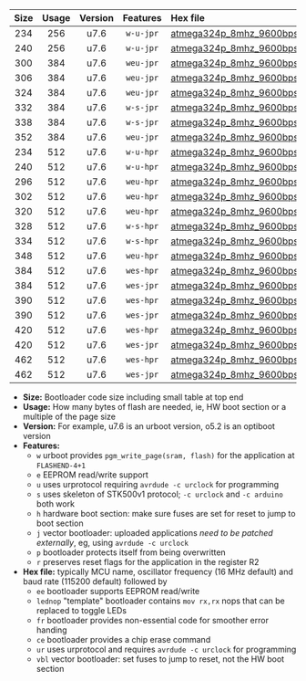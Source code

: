 |Size|Usage|Version|Features|Hex file|
|:-:|:-:|:-:|:-:|:--|
|234|256|u7.6|`w-u-jpr`|[atmega324p_8mhz_9600bps_ur_vbl.hex](https://raw.githubusercontent.com/stefanrueger/urboot/main/bootloaders/atmega324p/fcpu_8mhz/9600_bps/atmega324p_8mhz_9600bps_ur_vbl.hex)|
|240|256|u7.6|`w-u-jpr`|[atmega324p_8mhz_9600bps_lednop_ur_vbl.hex](https://raw.githubusercontent.com/stefanrueger/urboot/main/bootloaders/atmega324p/fcpu_8mhz/9600_bps/atmega324p_8mhz_9600bps_lednop_ur_vbl.hex)|
|300|384|u7.6|`weu-jpr`|[atmega324p_8mhz_9600bps_ee_ur_vbl.hex](https://raw.githubusercontent.com/stefanrueger/urboot/main/bootloaders/atmega324p/fcpu_8mhz/9600_bps/atmega324p_8mhz_9600bps_ee_ur_vbl.hex)|
|306|384|u7.6|`weu-jpr`|[atmega324p_8mhz_9600bps_ee_lednop_ur_vbl.hex](https://raw.githubusercontent.com/stefanrueger/urboot/main/bootloaders/atmega324p/fcpu_8mhz/9600_bps/atmega324p_8mhz_9600bps_ee_lednop_ur_vbl.hex)|
|324|384|u7.6|`weu-jpr`|[atmega324p_8mhz_9600bps_ee_lednop_fr_ur_vbl.hex](https://raw.githubusercontent.com/stefanrueger/urboot/main/bootloaders/atmega324p/fcpu_8mhz/9600_bps/atmega324p_8mhz_9600bps_ee_lednop_fr_ur_vbl.hex)|
|332|384|u7.6|`w-s-jpr`|[atmega324p_8mhz_9600bps_vbl.hex](https://raw.githubusercontent.com/stefanrueger/urboot/main/bootloaders/atmega324p/fcpu_8mhz/9600_bps/atmega324p_8mhz_9600bps_vbl.hex)|
|338|384|u7.6|`w-s-jpr`|[atmega324p_8mhz_9600bps_lednop_vbl.hex](https://raw.githubusercontent.com/stefanrueger/urboot/main/bootloaders/atmega324p/fcpu_8mhz/9600_bps/atmega324p_8mhz_9600bps_lednop_vbl.hex)|
|352|384|u7.6|`weu-jpr`|[atmega324p_8mhz_9600bps_ee_lednop_fr_ce_ur_vbl.hex](https://raw.githubusercontent.com/stefanrueger/urboot/main/bootloaders/atmega324p/fcpu_8mhz/9600_bps/atmega324p_8mhz_9600bps_ee_lednop_fr_ce_ur_vbl.hex)|
|234|512|u7.6|`w-u-hpr`|[atmega324p_8mhz_9600bps_ur.hex](https://raw.githubusercontent.com/stefanrueger/urboot/main/bootloaders/atmega324p/fcpu_8mhz/9600_bps/atmega324p_8mhz_9600bps_ur.hex)|
|240|512|u7.6|`w-u-hpr`|[atmega324p_8mhz_9600bps_lednop_ur.hex](https://raw.githubusercontent.com/stefanrueger/urboot/main/bootloaders/atmega324p/fcpu_8mhz/9600_bps/atmega324p_8mhz_9600bps_lednop_ur.hex)|
|296|512|u7.6|`weu-hpr`|[atmega324p_8mhz_9600bps_ee_ur.hex](https://raw.githubusercontent.com/stefanrueger/urboot/main/bootloaders/atmega324p/fcpu_8mhz/9600_bps/atmega324p_8mhz_9600bps_ee_ur.hex)|
|302|512|u7.6|`weu-hpr`|[atmega324p_8mhz_9600bps_ee_lednop_ur.hex](https://raw.githubusercontent.com/stefanrueger/urboot/main/bootloaders/atmega324p/fcpu_8mhz/9600_bps/atmega324p_8mhz_9600bps_ee_lednop_ur.hex)|
|320|512|u7.6|`weu-hpr`|[atmega324p_8mhz_9600bps_ee_lednop_fr_ur.hex](https://raw.githubusercontent.com/stefanrueger/urboot/main/bootloaders/atmega324p/fcpu_8mhz/9600_bps/atmega324p_8mhz_9600bps_ee_lednop_fr_ur.hex)|
|328|512|u7.6|`w-s-hpr`|[atmega324p_8mhz_9600bps.hex](https://raw.githubusercontent.com/stefanrueger/urboot/main/bootloaders/atmega324p/fcpu_8mhz/9600_bps/atmega324p_8mhz_9600bps.hex)|
|334|512|u7.6|`w-s-hpr`|[atmega324p_8mhz_9600bps_lednop.hex](https://raw.githubusercontent.com/stefanrueger/urboot/main/bootloaders/atmega324p/fcpu_8mhz/9600_bps/atmega324p_8mhz_9600bps_lednop.hex)|
|348|512|u7.6|`weu-hpr`|[atmega324p_8mhz_9600bps_ee_lednop_fr_ce_ur.hex](https://raw.githubusercontent.com/stefanrueger/urboot/main/bootloaders/atmega324p/fcpu_8mhz/9600_bps/atmega324p_8mhz_9600bps_ee_lednop_fr_ce_ur.hex)|
|384|512|u7.6|`wes-hpr`|[atmega324p_8mhz_9600bps_ee.hex](https://raw.githubusercontent.com/stefanrueger/urboot/main/bootloaders/atmega324p/fcpu_8mhz/9600_bps/atmega324p_8mhz_9600bps_ee.hex)|
|384|512|u7.6|`wes-jpr`|[atmega324p_8mhz_9600bps_ee_vbl.hex](https://raw.githubusercontent.com/stefanrueger/urboot/main/bootloaders/atmega324p/fcpu_8mhz/9600_bps/atmega324p_8mhz_9600bps_ee_vbl.hex)|
|390|512|u7.6|`wes-hpr`|[atmega324p_8mhz_9600bps_ee_lednop.hex](https://raw.githubusercontent.com/stefanrueger/urboot/main/bootloaders/atmega324p/fcpu_8mhz/9600_bps/atmega324p_8mhz_9600bps_ee_lednop.hex)|
|390|512|u7.6|`wes-jpr`|[atmega324p_8mhz_9600bps_ee_lednop_vbl.hex](https://raw.githubusercontent.com/stefanrueger/urboot/main/bootloaders/atmega324p/fcpu_8mhz/9600_bps/atmega324p_8mhz_9600bps_ee_lednop_vbl.hex)|
|420|512|u7.6|`wes-hpr`|[atmega324p_8mhz_9600bps_ee_lednop_fr.hex](https://raw.githubusercontent.com/stefanrueger/urboot/main/bootloaders/atmega324p/fcpu_8mhz/9600_bps/atmega324p_8mhz_9600bps_ee_lednop_fr.hex)|
|420|512|u7.6|`wes-jpr`|[atmega324p_8mhz_9600bps_ee_lednop_fr_vbl.hex](https://raw.githubusercontent.com/stefanrueger/urboot/main/bootloaders/atmega324p/fcpu_8mhz/9600_bps/atmega324p_8mhz_9600bps_ee_lednop_fr_vbl.hex)|
|462|512|u7.6|`wes-hpr`|[atmega324p_8mhz_9600bps_ee_lednop_fr_ce.hex](https://raw.githubusercontent.com/stefanrueger/urboot/main/bootloaders/atmega324p/fcpu_8mhz/9600_bps/atmega324p_8mhz_9600bps_ee_lednop_fr_ce.hex)|
|462|512|u7.6|`wes-jpr`|[atmega324p_8mhz_9600bps_ee_lednop_fr_ce_vbl.hex](https://raw.githubusercontent.com/stefanrueger/urboot/main/bootloaders/atmega324p/fcpu_8mhz/9600_bps/atmega324p_8mhz_9600bps_ee_lednop_fr_ce_vbl.hex)|

- **Size:** Bootloader code size including small table at top end
- **Usage:** How many bytes of flash are needed, ie, HW boot section or a multiple of the page size
- **Version:** For example, u7.6 is an urboot version, o5.2 is an optiboot version
- **Features:**
  + `w` urboot provides `pgm_write_page(sram, flash)` for the application at `FLASHEND-4+1`
  + `e` EEPROM read/write support
  + `u` uses urprotocol requiring `avrdude -c urclock` for programming
  + `s` uses skeleton of STK500v1 protocol; `-c urclock` and `-c arduino` both work
  + `h` hardware boot section: make sure fuses are set for reset to jump to boot section
  + `j` vector bootloader: uploaded applications *need to be patched externally*, eg, using `avrdude -c urclock`
  + `p` bootloader protects itself from being overwritten
  + `r` preserves reset flags for the application in the register R2
- **Hex file:** typically MCU name, oscillator frequency (16 MHz default) and baud rate (115200 default) followed by
  + `ee` bootloader supports EEPROM read/write
  + `lednop` "template" bootloader contains `mov rx,rx` nops that can be replaced to toggle LEDs
  + `fr` bootloader provides non-essential code for smoother error handing
  + `ce` bootloader provides a chip erase command
  + `ur` uses urprotocol and requires `avrdude -c urclock` for programming
  + `vbl` vector bootloader: set fuses to jump to reset, not the HW boot section
